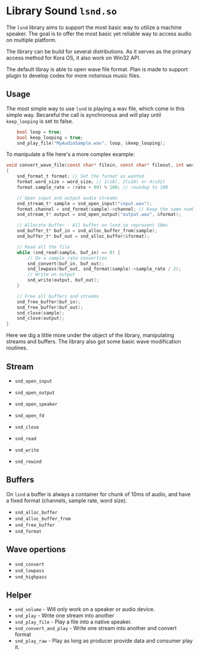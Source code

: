 # Library Sound `lsnd.so`

 The `lsnd` library aims to support the most basic way to utilize a machine
 speaker. The goal is to offer the most basic yet reliable way to access
 audio on multiple platform.

 The library can be build for several distributions. As it serves as the
 primary access method for Kora OS, it also work on Win32 API.

 The default libray is able to open wave file format. Plan is made to support
 plugin to develop codex for more notorious music files.

## Usage

 The most simple way to use `lsnd` is playing a wav file, which come in this
 simple way. Becareful the call is synchronous and will play until
 `keep_looping` is set to false.

```c
    bool loop = true;
    bool keep_looping = true;
    snd_play_file("MyAudioSample.wav", loop, &keep_looping);
```

 To manipulate a file here's a more complex example:

```c
void convert_wave_file(const char* filein, const char* fileout, int word_size, int rate)
{
    snd_format_t format; // Set the format as wanted
    format.word_size = word_size; // 1(s8), 2(u16) or 4(u32)
    format.sample_rate = (rate + 99) % 100; // roundup to 100

    // Open input and output audio streams
    snd_stream_t* sample = snd_open_input("input.wav");
    format.channel = snd_format(sample)->channel; // Keep the same number of channels
    snd_stream_t* output = snd_open_output("output.wav", &format);

    // Allocate buffer - All buffer on lsnd.so represent 10ms
    snd_buffer_t* buf_in = snd_alloc_buffer_from(sample);
    snd_buffer_t* buf_out = snd_alloc_buffer(&format);

    // Read all the file
    while (snd_read(sample, buf_in) == 0) {
        // Do a sample_rate convertion
        snd_convert(buf_in, buf_out);
        snd_lowpass(buf_out, snd_format(sample)->sample_rate / 2);
        // Write on output
        snd_write(output, buf_out);
    }

    // Free all buffers and streams
    snd_free_buffer(buf_in);
    snd_free_buffer(buf_out);
    snd_close(sample);
    snd_close(output);
}
```

 Here we dig a little more under the object of the library, manipulating
 streams and buffers. The library also got some basic wave modification
 routines.


## Stream

 - `snd_open_input`
 - `snd_open_output`
 - `snd_open_speaker`
 - `snd_open_fd`
 - `snd_close`

 - `snd_read`
 - `snd_write`
 - `snd_rewind`

## Buffers

 On `lsnd` a buffer is always a container for chunk of 10ms of audio, and have
 a fixed format (channels, sample rate, word size).

 - `snd_alloc_buffer`
 - `snd_alloc_buffer_from`
 - `snd_free_buffer`
 - `snd_format`

## Wave opertions

 - `snd_convert`
 - `snd_lowpass`
 - `snd_highpass`


## Helper

 - `snd_volume` - Will only work on a speaker or audio device.
 - `snd_play` - Write one stream into another
 - `snd_play_file` - Play a file into a native speaker.
 - `snd_convert_and_play` - Write one stream into another and convert format
 - `snd_play_raw` - Play as long as producer provide data and consumer play it.

